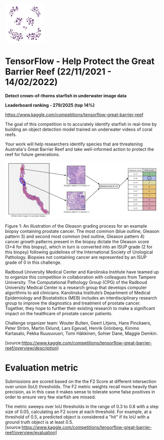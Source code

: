 <img src="https://github.com/yoviny/Deep-learning-Competitions/blob/master/Prostate%20cANcer%20graDe%20Assessment%20Challenge/thumbnail.png" width="128">

# TensorFlow - Help Protect the Great Barrier Reef (22/11/2021 - 14/02/2022)
**Detect crown-of-thorns starfish in underwater image data**

**Leaderboard ranking - 279/2025 (top 14%)**

https://www.kaggle.com/competitions/tensorflow-great-barrier-reef

The goal of this competition is to accurately identify starfish in real-time by building an object detection model trained on underwater videos of coral reefs.

Your work will help researchers identify species that are threatening Australia's Great Barrier Reef and take well-informed action to protect the reef for future generations.

![image](https://github.com/yoviny/Deep-learning-Competitions/blob/master/Prostate%20cANcer%20graDe%20Assessment%20Challenge/panda-image.png)

Figure 1: An illustration of the Gleason grading process for an example biopsy containing prostate cancer. The most common (blue outline, Gleason pattern 3) and second most common (red outline, Gleason pattern 4) cancer growth patterns present in the biopsy dictate the Gleason score (3+4 for this biopsy), which in turn is converted into an ISUP grade (2 for this biopsy) following guidelines of the International Society of Urological Pathology. Biopsies not containing cancer are represented by an ISUP grade of 0 in this challenge.

Radboud University Medical Center and Karolinska Institute have teamed up to organize this competition in collaboration with colleagues from Tampere University. The Computational Pathology Group (CPG) of the Radboud University Medical Center is a research group that develops computer algorithms to aid clinicians. Karolinska Institute’s Department of Medical Epidemiology and Biostatistics (MEB) includes an interdisciplinary research group to improve the diagnostics and treatment of prostate cancer. Together, they hope to further their existing research to make a significant impact on the healthcare of prostate cancer patients.

Challenge organizer team: Wouter Bulten, Geert Litjens, Hans Pinckaers, Peter Ström, Martin Eklund, Lars Egevad, Henrik Grönberg, Kimmo Kartasalo, Pekka Ruusuvuori, Tomi Häkkinen, Sohier Dane, Maggie Demkin.

[source:https://www.kaggle.com/competitions/tensorflow-great-barrier-reef/overview/description)

# Evaluation metric
Submissions are scored based on the the F2 Score at different intersection over union (IoU) thresholds. The F2 metric weights recall more heavily than precision, as in this case it makes sense to tolerate some false positives in order to ensure very few starfish are missed.

The metric sweeps over IoU thresholds in the range of 0.3 to 0.8 with a step size of 0.05, calculating an F2 score at each threshold. For example, at a threshold of 0.5, a predicted object is considered a "hit" if its IoU with a ground truth object is at least 0.5.
[source:https://www.kaggle.com/competitions/tensorflow-great-barrier-reef/overview/evaluation]
